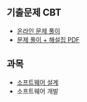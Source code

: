 ## 기출문제 CBT
- [온라인 문제 풀이](https://q.fran.kr/%EC%8B%9C%ED%97%98/%EC%A0%95%EB%B3%B4%EC%B2%98%EB%A6%AC%EA%B8%B0%EC%82%AC)
- [문제 풀이 + 해설집 PDF](https://www.comcbt.com/xe/iz)

## 과목
- [소프트웨어 설계](https://github.com/conf312/concept-description/blob/master/certificate/plan.md)   
- 소프트웨어 개발
